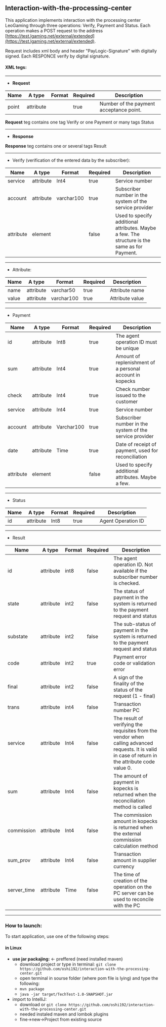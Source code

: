 ## Interaction-with-the-processing-center
This application implements interaction with the processing center LeoGaming through three operations: Verify, Payment and Status.
Each operation makes a POST request to the address [https://test.lgaming.net/external/extended](https://test.lgaming.net/external/extended). 

Request includes xml body and header "PayLogic-Signature" with digitally signed.
Each RESPONCE verify by digital signature.

#### XML tegs:

----------------------------------------------------------
 - **Request**
 
 Name | A type | Format | Required | Description
--- | --- | --- | --- | ---
point | attribute |  | true | Number of the payment acceptance point.
 
 **Request** teg contains one tag Verify or one Payment or many tags Status
 
 ----------------------------------------------------------
 - **Response**
 
 **Response** teg contains one or several tags Result
 
---------------------------------------------------------------------------- 
 - Verify (verification of the entered data by the subscriber):

Name | A type | Format | Required | Description
--- | --- | --- | --- | ---
service | attribute | Int4 | true |Service number
account |attribute |varchar100 |true  |Subscriber number in the system of the service provider
attribute  |element  | |false |Used to specify additional attributes. Maybe a few. The structure is the same as for Payment.

-----------------------------------------------
 - Attribute:
 
Name | A type | Format | Required | Description
--- | --- | --- | --- | ---
name | attribute | varchar50 | true | Attribute name
value | attribute | varchar100 | true | Attribute value

---------------------------------------
 - Payment
 
Name | A type | Format | Required | Description
--- | --- | --- | --- | ---
id | attribute | Int8 | true | The agent operation ID must be unique
sum | attribute | Int4 | true | Amount of replenishment of a personal account in kopecks
check | attribute | Int4 | true | Check number issued to the customer
service | attribute | Int4 | true | Service number
account | attribute | Varchar100 | true | Subscriber number in the system of the service provider
date | attribute | Time | true | Date of receipt of payment, used for reconciliation
attribute | element |  | false | Used to specify additional attributes. Maybe a few.

--------------------------------------
 - Status
 
 Name | A type | Format | Required | Description
--- | --- | --- | --- | ---
id | attribute | Int8 | true | Agent Operation ID

--------------------------------------
 - Result
 
 Name | A type | Format | Required | Description
--- | --- | --- | --- | ---
 id  | attribute  | int8  | false  | The agent operation ID. Not available if the subscriber number is checked. 
state  | attribute |  int2  | false  | The status of payment in the system is returned to the payment request and status
substate  | attribute  | int2  | false  | The sub-status of payment in the system is returned to the payment request and status 
code  | attribute  | int2  | true  | Payment error code or validation error
final  | attribute  | int2  | false  | A sign of the finality of the status of the request (1 - final)
trans  | attribute  | int4  | false  | Transaction number PC
service  | attribute  | Int4  | false  | The result of verifying the requisites from the vendor when calling advanced requests. It is valid in case of return in the attribute code value 0. 
sum  | attribute  | Int4  | false  | The amount of payment in kopecks is returned when the reconciliation method is called
commission  | attribute  | Int4  | false  | The commission amount in kopecks is returned when the external commission calculation method
sum_prov  | attribute  | Int4  | false  |Transaction amount in supplier currency
server_time  | attribute  | Time  | false  | The time of creation of the operation on the PC server can be used to reconcile with the PC 

--------------------------------------


### How to launch:
To start application, use one of the following steps:
#### in Linux
 - **use jar packajing:** <- preffered (need installed maven) 
    - download project or type in terminal: ```git clone https://github.com/oshi192/interaction-with-the-processing-center.git```
    - open terminal in sourse folder (where pom file is lying) and type the following:
    - ```mvn package```
    - ```java -jar target/TechTest-1.0-SNAPSHOT.jar ``` 
 - import to IntelliJ: 
    - download or ```git clone https://github.com/oshi192/interaction-with-the-processing-center.git```
    - needed instaled maven and lombok plugins 
    - fine->new->Project from existing source 

